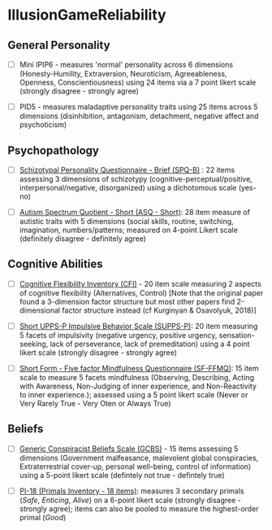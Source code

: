 # IllusionGameReliability

## General Personality

- [ ] Mini IPIP6 - measures 'normal' personality  across 6 dimensions (Honesty-Humility, Extraversion, Neuroticism, Agreeableness, Openness, Conscientiousness) using 24 items via a 7 point likert scale (strongly disagree - strongly agree)

- [ ] PID5 - measures maladaptive personality traits using 25 items across 5 dimensions (disinhibition, antagonism, detachment, negative affect and psychoticism)

## Psychopathology

- [ ] [Schizotypal Personality Questionnaire - Brief (SPQ-B)](https://psycnet.apa.org/doi/10.1521/pedi.1995.9.4.346) : 22 items assessing 3 dimensions of schizotypy (cognitive-perceptual/positive, interpersonal/negative, disorganized) using a dichotomous scale (yes-no)
 
- [ ] [Autism Spectrum Quotient - Short (ASQ - Short)](https://www.ncbi.nlm.nih.gov/pmc/articles/PMC3076581/): 28 item measure of autistic traits with 5 dimensions (social skills, routine, switching, imagination, numbers/patterns; measured on 4-point Likert scale (definitely disagree - definitely agree)

## Cognitive Abilities

- [ ] [Cognitive Flexibility Inventory (CFI)](https://link.springer.com/article/10.1007/s10608-009-9276-4) - 20 item scale measuring 2 aspects of cognitive flexibility (Alternatives, Control) [Note that the original paper found a 3-dimension factor structure but most other papers find 2-dimensional factor structure instead (cf Kurginyan & Osavolyuk, 2018)]

- [ ]  [Short UPPS-P Impulsive Behavior Scale (SUPPS-P)](https://doi.org/10.3389/fpsyt.2019.00139): 20 item measuring 5 facets of impulsivity (negative urgency, positive urgency, sensation-seeking, lack of perseverance, lack of premeditation) using a 4 point likert scale (strongly disagree - strongly agree)

- [ ] [Short Form - Five factor Mindfulness Questionnaire (SF-FFMQ)](https://doi.org/10.3389%2Ffpsyg.2019.03031): 15 item scale to measure 5 facets mindfulness (Observing, Describing, Acting with Awareness, Non-Judging of inner experience, and Non-Reactivity to inner experience.); assessed using a 5 point likert scale (Never or Very Rarely True - Very Oten or Always True) 

## Beliefs

- [ ] [Generic Conspiracist Beliefs Scale (GCBS)](https://doi.org/10.3389/fpsyg.2013.00279) - 15 items assessing 5 dimensions (Government malfeasance, malevolent global conspiracies, Extraterrestrial cover-up, personal well-being, control of information) using a 5-point likert scale (defintely not true - defintely true)

- [ ] [PI-18 (Primals Inventory - 18 items)](http://dx.doi.org/10.1037/pas0001055): measures 3 secondary primals (*Safe*, *Enticing*, *Alive*) on a 6-point likert scale (strongly disagree - strongly agree); items can also be pooled to measure the highest-order primal (*Good*)
